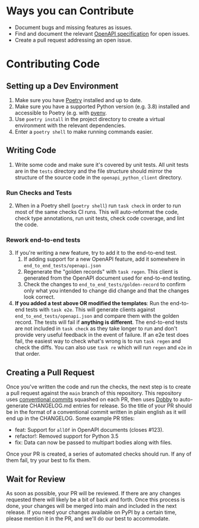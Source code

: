 # Ways you can Contribute

- Document bugs and missing features as issues.
- Find and document the relevant [OpenAPI specification](https://swagger.io/specification/) for open issues.
- Create a pull request addressing an open issue.

# Contributing Code

## Setting up a Dev Environment

1. Make sure you have [Poetry](https://python-poetry.org/) installed and up to date.
2. Make sure you have a supported Python version (e.g. 3.8) installed and accessible to Poetry (e.g. with [pyenv](https://github.com/pyenv/pyenv).
3. Use `poetry install` in the project directory to create a virtual environment with the relevant dependencies.
4. Enter a `poetry shell` to make running commands easier.

## Writing Code

1. Write some code and make sure it's covered by unit tests. All unit tests are in the `tests` directory and the file structure should mirror the structure of the source code in the `openapi_python_client` directory.

### Run Checks and Tests

2. When in a Poetry shell (`poetry shell`) run `task check` in order to run most of the same checks CI runs. This will auto-reformat the code, check type annotations, run unit tests, check code coverage, and lint the code.

### Rework end-to-end tests 

3. If you're writing a new feature, try to add it to the end-to-end test.
   1. If adding support for a new OpenAPI feature, add it somewhere in `end_to_end_tests/openapi.json`
   2. Regenerate the "golden records" with `task regen`. This client is generated from the OpenAPI document used for end-to-end testing.
   3. Check the changes to `end_to_end_tests/golden-record` to confirm only what you intended to change did change and that the changes look correct.
4. **If you added a test above OR modified the templates**: Run the end-to-end tests with `task e2e`. This will generate clients against `end_to_end_tests/openapi.json` and compare them with the golden record. The tests will fail if **anything is different**. The end-to-end tests are not included in `task check` as they take longer to run and don't provide very useful feedback in the event of failure. If an e2e test does fail, the easiest way to check what's wrong is to run `task regen` and check the diffs. You can also use `task re` which will run `regen` and `e2e` in that order.


## Creating a Pull Request

Once you've written the code and run the checks, the next step is to create a pull request against the `main` branch of this repository. This repository uses [conventional commits] squashed on each PR, then uses [Dobby] to auto-generate CHANGELOG.md entries for release. So the title of your PR should be in the format of a conventional commit written in plain english as it will end up in the CHANGELOG. Some example PR titles:

- feat: Support for `allOf` in OpenAPI documents (closes #123).
- refactor!: Removed support for Python 3.5
- fix: Data can now be passed to multipart bodies along with files.

Once your PR is created, a series of automated checks should run. If any of them fail, try your best to fix them.

## Wait for Review

As soon as possible, your PR will be reviewed. If there are any changes requested there will likely be a bit of back and forth. Once this process is done, your changes will be merged into main and included in the next release. If you need your changes available on PyPI by a certain time, please mention it in the PR, and we'll do our best to accommodate.

[Conventional Commits]: https://www.conventionalcommits.org/en/v1.0.0/
[Dobby]: https://triaxtec.github.io/dobby/introduction.html
